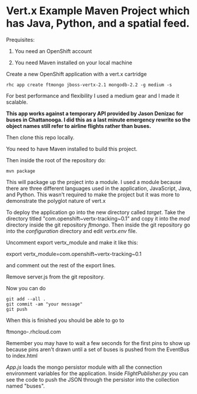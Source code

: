 # Vert.x Example Maven Project which has Java, Python, and a spatial feed.

Prequisites:

1) You need an OpenShift account

2) You need Maven installed on your local machine

Create a new OpenShift application with a vert.x cartridge

    rhc app create ftmongo jboss-vertx-2.1 mongodb-2.2 -g medium -s

For best performance and flexibility I used a medium gear and I made it scalable.

**This app works against a temporary API provided by Jason Denizac for buses in Chattanooga.
I did this as a last minute emergency rewrite so the object names still refer to airline flights
rather than buses.** 


Then clone this repo locally.

You need to have Maven installed to build this project.

Then inside the root of the repository do:

    mvn package

This will package up the project into a module. I used a module because there are three
different languages used in the application, JavaScript, Java, and Python. This wasn't required to make
the project but it was more to demonstrate the polyglot nature of vert.x

To deploy the application go into the new directory called _target_. Take the
directory titled "com.openshift~vertx-tracking~0.1" and copy it into the _mod_ directory inside the
git repository _ftmongo_. Then inside the git repository go into the _configuration_ directory
and edit _vertx.env_ file.

Uncomment export vertx_module and make it like this:

  export vertx_module=com.openshift~vertx-tracking~0.1

and comment out the rest of the export lines.

Remove server.js from the git repository.

Now you can do

    git add --all .
    git commit -am "your message"
    git push

When this is finished you should be able to go to

ftmongo-<yourdomain>.rhcloud.com

Remember you may have to wait a few seconds for the first pins to show up because pins aren't drawn
until a set of buses is pushed from the EventBus to index.html

_App.js_ loads the mongo persistor module with all the connection environment variables for the application. 
Inside _FlightPublisher.py_ you can see the code to push the JSON through the persistor into the collection named "buses".
